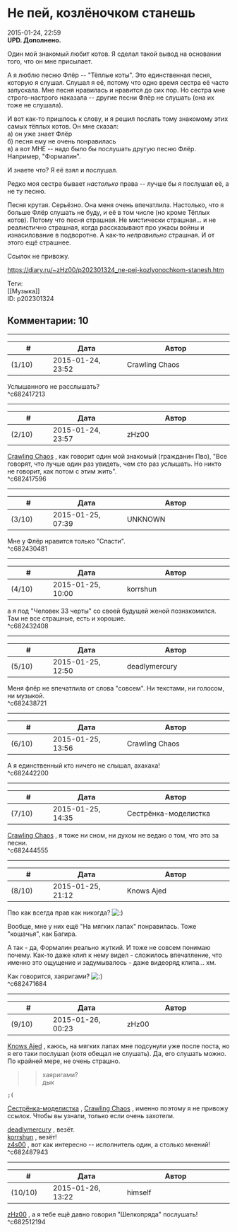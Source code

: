 Не пей, козлёночком станешь
===========================

  
2015-01-24, 22:59  
  **UPD. Дополнено.**    
   
 Один мой знакомый любит котов. Я сделал такой вывод на основании того, что он мне присылает.   
   
 А я люблю песню Флёр -- "Тёплые коты". Это единственная песня, которую я слушал. Слушал я её, потому что одно время сестра её часто запускала. Мне песня нравилась и нравится до сих пор. Но сестра мне строго-настрого наказала -- другие песни Флёр не слушать (она их тоже не слушала).   
   
 И вот как-то пришлось к слову, и я решил послать тому знакомому этих самых тёплых котов. Он мне сказал:   
 а) он уже знает Флёр   
 б) песня ему не очень понравилась   
 в) а вот МНЕ -- надо было бы послушать другую песню Флёр. Например, "Формалин".   
   
 И знаете что? Я её взял и послушал.   
   
 Редко моя сестра бывает  *настолько*  права -- лучше бы я послушал её, а не ту песню.   
   
 Песня крутая. Серьёзно. Она меня очень впечатлила. Настолько, что я больше Флёр слушать не буду, и её в том числе (но кроме Тёплых котов). Потому что песня страшная. Не мистически страшная... и не реалистично страшная, когда рассказывают про ужасы войны и изнасилование в подворотне. А как-то  *неправильно*  страшная. И от этого ещё страшнее.   
   
 Ссылок не привожу.   
  
<https://diary.ru/~zHz00/p202301324_ne-pej-kozlyonochkom-stanesh.htm>  
  
Теги:  
[[Музыка]]  
ID: p202301324  


Комментарии: 10
---------------

  


---



|         #         |              Дата              |                     Автор                     |           ID           |
| --- | --- | --- | --- |
| (1/10) | 2015-01-24, 23:52 | Crawling Chaos | c682417213 |

  
 Услышанного не расслышать?   
 ^c682417213

---



|         #         |              Дата              |                     Автор                     |           ID           |
| --- | --- | --- | --- |
| (2/10) | 2015-01-24, 23:57 | zHz00 | c682417596 |

  
  [Crawling Chaos](http://degozaru.diary.ru "de gozaru")  , как говорит один мой знакомый (гражданин Пво), "Все говорят, что лучше один раз увидеть, чем сто раз услышать. Но никто не говорит, как потом с этим жить".   
 ^c682417596

---



|         #         |              Дата              |                     Автор                     |           ID           |
| --- | --- | --- | --- |
| (3/10) | 2015-01-25, 07:39 | UNKNOWN | c682430481 |

  
 Мне у Флёр нравится только "Спасти".   
 ^c682430481

---



|         #         |              Дата              |                     Автор                     |           ID           |
| --- | --- | --- | --- |
| (4/10) | 2015-01-25, 10:00 | korrshun | c682432408 |

  
 а я под "Человек 33 черты" со своей будущей женой познакомился.   
 Там не все страшные, есть и хорошие.   
 ^c682432408

---



|         #         |              Дата              |                     Автор                     |           ID           |
| --- | --- | --- | --- |
| (5/10) | 2015-01-25, 12:50 | deadlymercury | c682438721 |

  
 Меня флёр не впечатлила от слова "совсем". Ни текстами, ни голосом, ни музыкой.   
 ^c682438721

---



|         #         |              Дата              |                     Автор                     |           ID           |
| --- | --- | --- | --- |
| (6/10) | 2015-01-25, 13:56 | Crawling Chaos | c682442200 |

  
 А я единственный кто ничего не слышал, ахахаха!   
 ^c682442200

---



|         #         |              Дата              |                     Автор                     |           ID           |
| --- | --- | --- | --- |
| (7/10) | 2015-01-25, 14:35 | Сестрёнка-моделистка | c682444555 |

  
  [Crawling Chaos](http://degozaru.diary.ru "de gozaru")  , я тоже ни сном, ни духом не ведаю о том, что это за песни.   
 ^c682444555

---



|         #         |              Дата              |                     Автор                     |           ID           |
| --- | --- | --- | --- |
| (8/10) | 2015-01-25, 21:12 | Knows Ajed | c682471684 |

  
 Пво как всегда прав как никогда? ![:)](http://static.diary.ru/picture/3.gif)   
   
 Вообще, мне у них ещё "На мягких лапах" понравилась. Тоже "кошачья", как Багира.   
   
 А так - да, Формалин реально жуткий. И тоже не совсем понимаю почему. Как-то даже клип к нему видел - сложилось впечатление, что именно это ощущение и задумывалось - даже видеоряд клипа... хм.   
   
 Как говорится, хаяригами? ![:)](http://static.diary.ru/picture/3.gif)   
 ^c682471684

---



|         #         |              Дата              |                     Автор                     |           ID           |
| --- | --- | --- | --- |
| (9/10) | 2015-01-26, 00:23 | zHz00 | c682487943 |

  
  [Knows Ajed](http://Who-Knows-Ajed.diary.ru "Who Knows Ajed?")  , каюсь, на мягких лапах мне подсунули уже после поста, но я его таки послушал (хотя обещал не слушать). Да, его слушать можно. По крайней мере, не очень страшно.   
   
 >>хаяригами?   
 дык 
```
;(
```
   
   
  [Сестрёнка-моделистка](http://PlasticNee-san.diary.ru)  ,  [Crawling Chaos](http://degozaru.diary.ru "de gozaru")  , именно поэтому я не привожу ссылок. Чтобы вы узнали, только если очень захотели.   
   
  [deadlymercury](http://crazysupp.diary.ru "Записки безумного саппорта")  , везёт.   
  [korrshun](http://Igel-kun.diary.ru "kimi wo shiranai monogatari")  , везёт!   
  [z4s00](http://z4s00.diary.ru "Kitsuneko's eye")  , вот как интересно -- исполнитель один, а столько мнений!   
 ^c682487943

---



|         #         |              Дата              |                     Автор                     |           ID           |
| --- | --- | --- | --- |
| (10/10) | 2015-01-26, 13:22 | himself | c682512194 |

  
  [zHz00](https://zHz00.diary.ru "Untitled")  , а я тебе ещё давно говорил "Шелкопряда" послушать!   
 ^c682512194